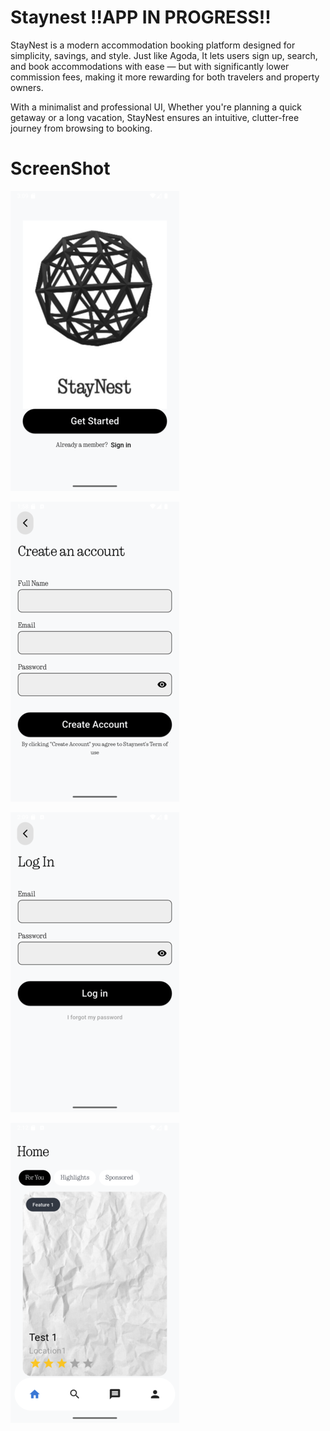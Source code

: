 # Staynest !!APP IN PROGRESS!!

StayNest is a modern accommodation booking platform designed for simplicity, savings, and style. Just like Agoda, It lets users sign up, search, and book accommodations with ease — but with significantly lower commission fees, making it more rewarding for both travelers and property owners.

With a minimalist and professional UI, Whether you're planning a quick getaway or a long vacation, StayNest ensures an intuitive, clutter-free journey from browsing to booking.

# ScreenShot

![Front](readme_image/st_front.png)

![Create](readme_image/st_createaccount.png)

![Login](readme_image/st_login.png)

![Home](readme_image/st_home.png)
